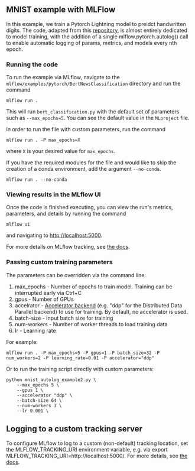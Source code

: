 ## MNIST example with MLFlow
In this example, we train a Pytorch Lightning model to preidct handwritten digits. The code, adapted from this [repository](https://github.com/PyTorchLightning/pytorch-lightning/blob/master/pl_examples/basic_examples/mnist.py), is almost entirely dedicated to model training, with the addition of a single mlflow.pytorch.autolog() call to enable automatic logging of params, metrics, and models every nth epoch.

### Running the code
To run the example via MLflow, navigate to the `mlflow/examples/pytorch/BertNewsClassification` directory and run the command

```
mlflow run .
```

This will run `bert_classification.py` with the default set of parameters such as  `--max_epochs=5`. You can see the default value in the `MLproject` file.

In order to run the file with custom parameters, run the command

```
mlflow run . -P max_epochs=X
```

where `X` is your desired value for `max_epochs`.

If you have the required modules for the file and would like to skip the creation of a conda environment, add the argument `--no-conda`.

```
mlflow run . --no-conda

```

### Viewing results in the MLflow UI

Once the code is finished executing, you can view the run's metrics, parameters, and details by running the command

```
mlflow ui
```

and navigating to [http://localhost:5000](http://localhost:5000).

For more details on MLflow tracking, see [the docs](https://www.mlflow.org/docs/latest/tracking.html#mlflow-tracking).

### Passing custom training parameters

The parameters can be overridden via the command line:

1. max_epochs - Number of epochs to train model. Training can be interrupted early via Ctrl+C
2. gpus - Number of GPUs
3. accelrator - [Accelerator backend](https://pytorch-lightning.readthedocs.io/en/latest/trainer.html#trainer-flags) (e.g. "ddp" for the Distributed Data Parallel backend) to use for training. By default, no accelerator is used. 
4. batch-size - Input batch size for training
5. num-workers - Number of worker threads to load training data
6. lr - Learning rate

For example:

```
mlflow run . -P max_epochs=5 -P gpus=1 -P batch_size=32 -P num_workers=2 -P learning_rate=0.01 -P accelerator="ddp"
```
Or to run the training script directly with custom parameters:

```
python mnist_autolog_example2.py \
    --max_epochs 5 \
    --gpus 1 \
    --accelerator "ddp" \
    --batch-size 64 \
    --num-workers 3 \
    --lr 0.001 \
```

## Logging to a custom tracking server
To configure MLflow to log to a custom (non-default) tracking location, set the MLFLOW_TRACKING_URI environment variable, e.g. via export MLFLOW_TRACKING_URI=http://localhost:5000/. For more details, see [the docs](https://mlflow.org/docs/latest/tracking.html#where-runs-are-recorded).




